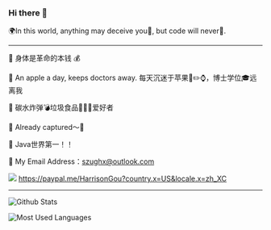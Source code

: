 ### Hi there 👋

🌍In this world, anything may deceive you🤯, but code will never🤨.

****

💪 身体是革命的本钱 💰

 An apple a day, keeps doctors away.  每天沉迷于苹果📱✏️⌚️，博士学位🎓远离我    


🍚 碳水炸弹💣垃圾食品🍗🥤🍟爱好者    

🦌 Already captured～🥰

🔧 Java世界第一！！

📮 My Email Address：szughx@outlook.com

![](https://img.shields.io/badge/PayPal-%E5%90%91%E6%88%91%E4%BB%98%E6%AC%BE-orange)  https://paypal.me/HarrisonGou?country.x=US&locale.x=zh_XC

****


![Github Stats](https://github-readme-stats.vercel.app/api?username=Szu-Xiang&show_icons=true&theme=tokyonight)

![Most Used Languages](https://github-readme-stats.vercel.app/api/top-langs/?username=Szu-Xiang&show_icons=true&theme=dracula)





